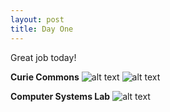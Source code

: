 ```yaml
---
layout: post
title: Day One
---
```


Great job today!

**Curie Commons**
![alt text](/tjfloors/images/DSC01034.JPG "Curie Commons Before")
![alt text](/tjfloors/images/DSC01041.JPG "Curie Commons After")

**Computer Systems Lab**
![alt text](/tjfloors/images/DSC01038.JPG "Cleaning up Computer Systems Lab")
